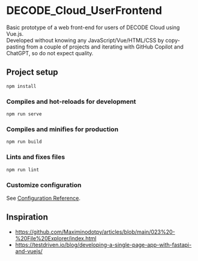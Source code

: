 # DECODE_Cloud_UserFrontend

Basic prototype of a web front-end for users of DECODE Cloud using Vue.js.  
Developed without knowing any JavaScript/Vue/HTML/CSS by copy-pasting from a couple of projects and iterating with GitHub Copilot and ChatGPT, so do not expect quality.


## Project setup
```
npm install
```

### Compiles and hot-reloads for development
```
npm run serve
```

### Compiles and minifies for production
```
npm run build
```

### Lints and fixes files
```
npm run lint
```

### Customize configuration
See [Configuration Reference](https://cli.vuejs.org/config/).

## Inspiration
- https://github.com/Maximinodotpy/articles/blob/main/023%20-%20File%20Explorer/index.html
- https://testdriven.io/blog/developing-a-single-page-app-with-fastapi-and-vuejs/
